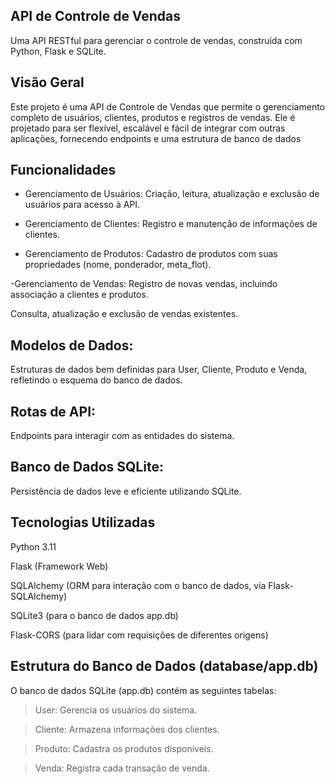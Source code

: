 ## API de Controle de Vendas
Uma API RESTful para gerenciar o controle de vendas, construída com Python, Flask e SQLite.

## Visão Geral
Este projeto é uma API de Controle de Vendas que permite o gerenciamento completo de usuários, clientes, produtos e registros de vendas. Ele é projetado para ser flexível, escalável e fácil de integrar com outras aplicações, fornecendo endpoints e uma estrutura de banco de dados

## Funcionalidades
- Gerenciamento de Usuários:
Criação, leitura, atualização e exclusão de usuários para acesso à API.

- Gerenciamento de Clientes:
Registro e manutenção de informações de clientes.

- Gerenciamento de Produtos:
Cadastro de produtos com suas propriedades (nome, ponderador, meta_flot).

-Gerenciamento de Vendas:
Registro de novas vendas, incluindo associação a clientes e produtos.

Consulta, atualização e exclusão de vendas existentes.

## Modelos de Dados:
Estruturas de dados bem definidas para User, Cliente, Produto e Venda, refletindo o esquema do banco de dados.

## Rotas de API:
Endpoints para interagir com as entidades do sistema.

## Banco de Dados SQLite:
Persistência de dados leve e eficiente utilizando SQLite.

## Tecnologias Utilizadas
Python 3.11

Flask (Framework Web)

SQLAlchemy (ORM para interação com o banco de dados, via Flask-SQLAlchemy)

SQLite3 (para o banco de dados app.db)

Flask-CORS (para lidar com requisições de diferentes origens)

## Estrutura do Banco de Dados (database/app.db)
O banco de dados SQLite (app.db) contém as seguintes tabelas:

> User: Gerencia os usuários do sistema.

> Cliente: Armazena informações dos clientes.

> Produto: Cadastra os produtos disponíveis.

> Venda: Registra cada transação de venda.
